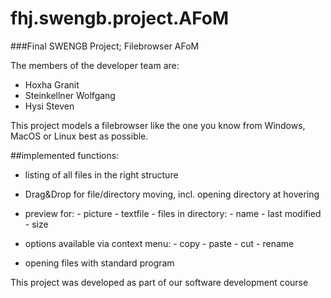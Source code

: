 # fhj.swengb.project.AFoM

###Final SWENGB Project; Filebrowser AFoM

The members of the developer team are:
- Hoxha Granit
- Steinkellner Wolfgang
- Hysi Steven

This project models a filebrowser like the one you know from Windows, MacOS or Linux best as possible.

##implemented functions:
- listing of all files in the right structure

- Drag&Drop for file/directory moving, incl. opening directory at hovering

- preview for:
            - picture
            - textfile
            - files in directory:
                            - name
                            - last modified
                            - size

- options available via context menu:
            - copy
            - paste
            - cut
            - rename

- opening files with standard program

This project was developed as part of our software development course